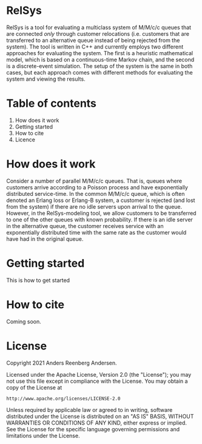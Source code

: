 # RelSys
RelSys is a tool for evaluating a multiclass system of M/M/c/c queues that are connected *only* through customer relocations (i.e. customers that are transferred to an alternative queue instead of being rejected from the system).
The tool is written in C++ and currently employs two different approaches for evaluating the system. The first is a heuristic mathematical model, which is based on a continuous-time Markov chain, and the second is a discrete-event simulation. The setup of the system is the same in both cases, but each approach comes with different methods for evaluating the system and viewing the results.

# Table of contents

1. How does it work
2. Getting started
3. How to cite
4. Licence

# How does it work

Consider a number of parallel M/M/c/c queues. That is, queues where customers arrive according to a Poisson process and have exponentially distributed service-time. In the common M/M/c/c queue, which is often denoted an Erlang loss or Erlang-B system, a customer is rejected (and lost from the system) if there are no idle servers upon arrival to the queue. However, in the RelSys-modeling tool, we allow customers to be transferred to one of the other queues with known probability. If there is an idle server in the alternative queue, the customer receives service with an exponentially distributed time with the same rate as the customer would have had in the original queue. 


# Getting started

This is how to get started


# How to cite

Coming soon.

# License

Copyright 2021 Anders Reenberg Andersen.

Licensed under the Apache License, Version 2.0 (the "License");
you may not use this file except in compliance with the License.
You may obtain a copy of the License at

    http://www.apache.org/licenses/LICENSE-2.0

Unless required by applicable law or agreed to in writing, software
distributed under the License is distributed on an "AS IS" BASIS,
WITHOUT WARRANTIES OR CONDITIONS OF ANY KIND, either express or implied.
See the License for the specific language governing permissions and
limitations under the License.
